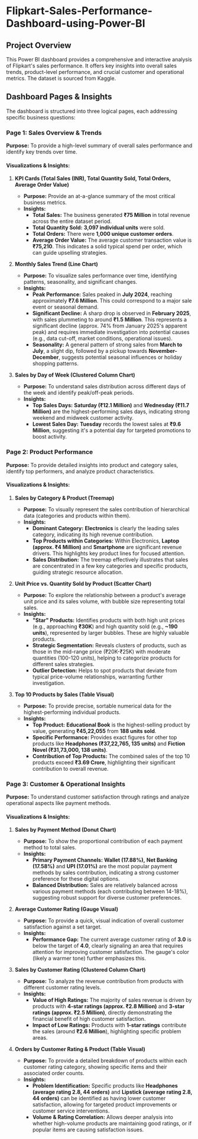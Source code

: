 # Flipkart-Sales-Performance-Dashboard-using-Power-BI
## Project Overview

This Power BI dashboard provides a comprehensive and interactive analysis of Flipkart's sales performance. It offers key insights into overall sales trends, product-level performance, and crucial customer and operational metrics. The dataset is sourced from Kaggle.

## Dashboard Pages & Insights

The dashboard is structured into three logical pages, each addressing specific business questions:

### Page 1: Sales Overview & Trends

**Purpose:** To provide a high-level summary of overall sales performance and identify key trends over time.

#### Visualizations & Insights:

1.  **KPI Cards (Total Sales (INR), Total Quantity Sold, Total Orders, Average Order Value)**
    * **Purpose:** Provide an at-a-glance summary of the most critical business metrics.
    * **Insights:**
        * **Total Sales:** The business generated **₹75 Million** in total revenue across the entire dataset period.
        * **Total Quantity Sold:** **3,097 individual units** were sold.
        * **Total Orders:** There were **1,000 unique customer orders**.
        * **Average Order Value:** The average customer transaction value is **₹75,210**. This indicates a solid typical spend per order, which can guide upselling strategies.

2.  **Monthly Sales Trend (Line Chart)**
    * **Purpose:** To visualize sales performance over time, identifying patterns, seasonality, and significant changes.
    * **Insights:**
        * **Peak Performance:** Sales peaked in **July 2024**, reaching approximately **₹7.6 Million**. This could correspond to a major sale event or seasonal demand.
        * **Significant Decline:** A sharp drop is observed in **February 2025**, with sales plummeting to around **₹1.5 Million**. This represents a significant decline (approx. 74% from January 2025's apparent peak) and requires immediate investigation into potential causes (e.g., data cut-off, market conditions, operational issues).
        * **Seasonality:** A general pattern of strong sales from **March to July**, a slight dip, followed by a pickup towards **November-December**, suggests potential seasonal influences or holiday shopping patterns.

3.  **Sales by Day of Week (Clustered Column Chart)**
    * **Purpose:** To understand sales distribution across different days of the week and identify peak/off-peak periods.
    * **Insights:**
        * **Top Sales Days:** **Saturday (₹12.1 Million)** and **Wednesday (₹11.7 Million)** are the highest-performing sales days, indicating strong weekend and midweek customer activity.
        * **Lowest Sales Day:** **Tuesday** records the lowest sales at **₹9.6 Million**, suggesting it's a potential day for targeted promotions to boost activity.


### Page 2: Product Performance

**Purpose:** To provide detailed insights into product and category sales, identify top performers, and analyze product characteristics.

#### Visualizations & Insights:

1.  **Sales by Category & Product (Treemap)**
    * **Purpose:** To visually represent the sales contribution of hierarchical data (categories and products within them).
    * **Insights:**
        * **Dominant Category:** **Electronics** is clearly the leading sales category, indicating its high revenue contribution.
        * **Top Products within Categories:** Within Electronics, **Laptop (approx. ₹4 Million)** and **Smartphone** are significant revenue drivers. This highlights key product lines for focused attention.
        * **Sales Distribution:** The treemap effectively illustrates that sales are concentrated in a few key categories and specific products, guiding strategic resource allocation.

2.  **Unit Price vs. Quantity Sold by Product (Scatter Chart)**
    * **Purpose:** To explore the relationship between a product's average unit price and its sales volume, with bubble size representing total sales.
    * **Insights:**
        * **"Star" Products:** Identifies products with both high unit prices (e.g., approaching **₹30K**) and high quantity sold (e.g., **~190 units**), represented by larger bubbles. These are highly valuable products.
        * **Strategic Segmentation:** Reveals clusters of products, such as those in the mid-range price (₹20K-₹25K) with moderate quantities (100-120 units), helping to categorize products for different sales strategies.
        * **Outlier Detection:** Helps to spot products that deviate from typical price-volume relationships, warranting further investigation.

3.  **Top 10 Products by Sales (Table Visual)**
    * **Purpose:** To provide precise, sortable numerical data for the highest-performing individual products.
    * **Insights:**
        * **Top Product:** **Educational Book** is the highest-selling product by value, generating **₹45,22,055** from **188 units sold**.
        * **Specific Performance:** Provides exact figures for other top products like **Headphones (₹37,22,765, 135 units)** and **Fiction Novel (₹31,73,000, 138 units)**.
        * **Contribution of Top Products:** The combined sales of the top 10 products exceed **₹3.69 Crore**, highlighting their significant contribution to overall revenue.


### Page 3: Customer & Operational Insights

**Purpose:** To understand customer satisfaction through ratings and analyze operational aspects like payment methods.

#### Visualizations & Insights:

1.  **Sales by Payment Method (Donut Chart)**
    * **Purpose:** To show the proportional contribution of each payment method to total sales.
    * **Insights:**
        * **Primary Payment Channels:** **Wallet (17.88%),** **Net Banking (17.58%)** and **UPI (17.01%)** are the most popular payment methods by sales contribution, indicating a strong customer preference for these digital options.
        * **Balanced Distribution:** Sales are relatively balanced across various payment methods (each contributing between 14-18%), suggesting robust support for diverse customer preferences.

2.  **Average Customer Rating (Gauge Visual)**
    * **Purpose:** To provide a quick, visual indication of overall customer satisfaction against a set target.
    * **Insights:**
        * **Performance Gap:** The current average customer rating of **3.0** is below the target of **4.0**, clearly signaling an area that requires attention for improving customer satisfaction. The gauge's color (likely a warmer tone) further emphasizes this.

3.  **Sales by Customer Rating (Clustered Column Chart)**
    * **Purpose:** To analyze the revenue contribution from products with different customer rating levels.
    * **Insights:**
        * **Value of High Ratings:** The majority of sales revenue is driven by products with **4-star ratings (approx. ₹2.8 Million)** and **3-star ratings (approx. ₹2.5 Million)**, directly demonstrating the financial benefit of high customer satisfaction.
        * **Impact of Low Ratings:** Products with **1-star ratings** contribute the sales (around **₹2.6 Million**), highlighting specific problem areas.

4.  **Orders by Customer Rating & Product (Table Visual)**
    * **Purpose:** To provide a detailed breakdown of products within each customer rating category, showing specific items and their associated order counts.
    * **Insights:**
        * **Problem Identification:** Specific products like **Headphones (average rating 2.8, 44 orders)** and **Lipstick (average rating 2.8, 44 orders)** can be identified as having lower customer satisfaction, allowing for targeted product improvements or customer service interventions.
        * **Volume & Rating Correlation:** Allows deeper analysis into whether high-volume products are maintaining good ratings, or if popular items are causing satisfaction issues.
